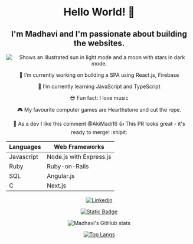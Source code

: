 <div align="center">

# Hello World! 👋

## I'm Madhavi and I'm passionate about building the websites.
<picture>
  <source media="(prefers-color-scheme: dark)" srcset="https://user-images.githubusercontent.com/25423296/163456776-7f95b81a-f1ed-45f7-b7ab-8fa810d529fa.png">
  <source media="(prefers-color-scheme: light)" srcset="https://user-images.githubusercontent.com/25423296/163456779-a8556205-d0a5-45e2-ac17-42d089e3c3f8.png">
  <img alt="Shows an illustrated sun in light mode and a moon with stars in dark mode." src="https://user-images.githubusercontent.com/25423296/163456779-a8556205-d0a5-45e2-ac17-42d089e3c3f8.png">
</picture>

🔭 I’m currently working on building a SPA using React.js, Firebase 

🌱 I’m currently learning JavaScript and TypeScript

😎 Fun fact: I love music 

🎮 My favourite computer games are Hearthstone and cut the rope.

🌟 As a dev I like this comment  @AkiMadi16 :+1: This PR looks great - it's ready to merge! :shipit:

| Languages  | Web Frameworks |
| ---------- | -------------- |
| Javascript | Node.js with Express.js     |
| Ruby       | Ruby-on-Rails  |
| SQL        | Angular.js     |
| C          |Next.js        |

[![Linkedin](https://img.shields.io/badge/MadhaviMeegahapola-blue?style=for-the-badge&logo=linkedin&logoColor=whiteMadhaviMeegahapola&colorB=00757b)][particles]

[![Static Badge](https://img.shields.io/badge/madie86-black?logo=codepen&label=Codepen&link=https%3A%2F%2Fcodepen.io%2Fmadie86)](https://codepen.io/madie86)

![Madhavi's GitHub stats](https://github-readme-stats.vercel.app/api?username=AkiMadi16&show_icons=true&theme=radical)

[![Top Langs](https://github-readme-stats.vercel.app/api/top-langs/?username=AkiMadi16&layout=pie)](https://github.com/AkiMadi16/github-readme-stats)

</div>

[particles]: https://www.linkedin.com/in/madhavi-m-014b79b2/
